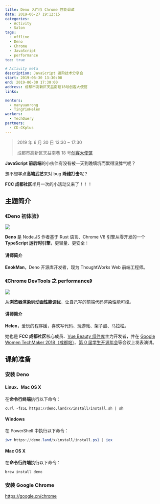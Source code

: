 ```yaml
---
title: Deno 入门与 Chrome 性能调试
date: 2019-06-27 19:12:15
categories:
  - Activity
  - Salon
tags:
  - offline
  - Deno
  - Chrome
  - JavaScript
  - performance
toc: true

# Activity meta
description: JavaScript 进阶技术分享会
start: 2019-06-30 13:30:00
end: 2019-06-30 17:30:00
address: 成都市高新区天益南巷18号创客大使馆
links:

mentors:
  - manyuanrong
  - TingYinHelen
workers:
  - TechQuery
partners:
  - CD-CKplus
---
```


> 2019 年 6 月 30 日 13:30 ~ 17:30
>
> 成都市高新区天益南巷 18 号[创客大使馆](/partner/cd-ckplus/)

**JavaScript 前后端**的小伙伴有没有被一天到晚填坑而累得没脾气呢？

想不想学点**高端武艺**来对 bug **降维打击**呢？

**FCC 成都社区**半月一次的小活动又来了！！！

## 主题简介

### 《Deno 初体验》

![](https://avatars1.githubusercontent.com/u/42048915?s=200&v=4)

**Deno** 是 Node.JS 作者基于 Rust 语言、Chrome V8 引擎从零开发的一个 **TypeScript 运行时引擎**，更轻量、更安全！

#### 讲师简介

**EnokMan**，Deno 开源库开发者，现为 ThoughtWorks Web 前端工程师。

### 《Chrome DevTools 之 performance》

![](https://avatars3.githubusercontent.com/u/1778935?s=200&v=4)

从**浏览器渲染**到**动画性能调优**，让自己写的前端代码渲染性能可控。

#### 讲师简介

**Helen**，爱玩的程序媛，喜欢写代码、玩游戏、架子鼓、马拉松。

她也是 **FCC 成都社区**核心成员、[Vue Beauty 组件库][1]主力开发者，并在 [Google Women TechMaker 2018（成都站）][2]、[第 0 届学生开源年会][3]等会议上发表演讲。

<!-- more -->

## 课前准备

### 安装 Deno

#### Linux、Mac OS X

在**命令行终端**执行以下命令：

```shell
curl -fsSL https://deno.land/x/install/install.sh | sh
```

#### Windows

在 PowerShell 中执行以下命令：

```powershell
iwr https://deno.land/x/install/install.ps1 | iex
```

#### Mac OS X

在**命令行终端**执行以下命令：

```shell
brew install deno
```

### 安装 Google Chrome

https://google.cn/chrome

[1]: https://fe-driver.github.io/vue-beauty/
[2]: https://www.meetup.com/Chengdu-GDG/events/249594885/
[3]: https://openingsource.org/3447/
